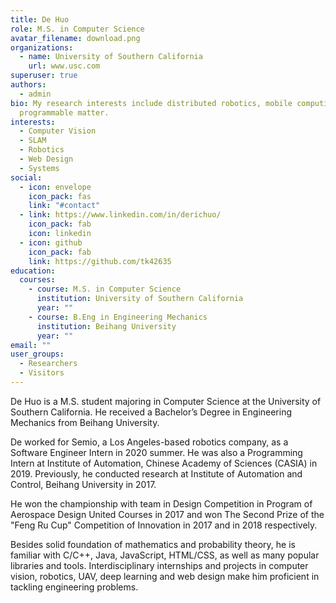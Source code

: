 ```yaml
---
title: De Huo
role: M.S. in Computer Science
avatar_filename: download.png
organizations:
  - name: University of Southern California
    url: www.usc.com
superuser: true
authors:
  - admin
bio: My research interests include distributed robotics, mobile computing and
  programmable matter.
interests:
  - Computer Vision
  - SLAM
  - Robotics
  - Web Design
  - Systems
social:
  - icon: envelope
    icon_pack: fas
    link: "#contact"
  - link: https://www.linkedin.com/in/derichuo/
    icon_pack: fab
    icon: linkedin
  - icon: github
    icon_pack: fab
    link: https://github.com/tk42635
education:
  courses:
    - course: M.S. in Computer Science
      institution: University of Southern California
      year: ""
    - course: B.Eng in Engineering Mechanics
      institution: Beihang University
      year: ""
email: ""
user_groups:
  - Researchers
  - Visitors
---
```

De Huo is a M.S. student majoring in Computer Science at the University of Southern California. He received a Bachelor’s Degree in Engineering Mechanics from Beihang University. 

De worked for Semio, a Los Angeles-based robotics company, as a Software Engineer Intern in 2020 summer. He was also a Programming Intern at Institute of Automation, Chinese Academy of Sciences (CASIA) in 2019. Previously, he conducted research at Institute of Automation and Control, Beihang University in 2017. 

He won the championship with team in Design Competition in Program of Aerospace Design United Courses in 2017 and won The Second Prize of the "Feng Ru Cup" Competition of Innovation in 2017 and in 2018 respectively. 

Besides solid foundation of mathematics and probability theory, he is familiar with C/C++, Java, JavaScript, HTML/CSS, as well as many popular libraries and tools. Interdisciplinary internships and projects in computer vision, robotics, UAV, deep learning and web design make him proficient in tackling engineering problems.